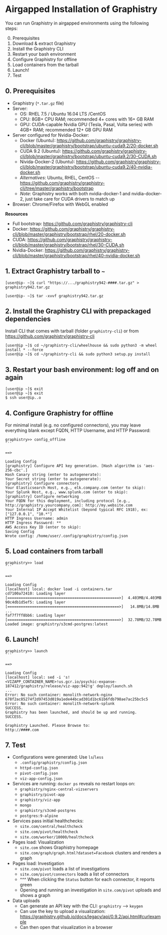 # Airgapped Installation of Graphistry

You can run Graphistry in airgapped environments using the following steps:

0. Prerequisites
1. Download & extract Graphistry
2. Install the Graphistry CLI
3. Restart your bash environment
4. Configure Graphistry for offline
5. Load containers from the tarball
6. Launch!
7. Test



## 0. Prerequisites

* Graphistry (`*.tar.gz` file)
* Server:
  * OS: RHEL 7.5 / Ubuntu 16.04 LTS /CentOS
  * CPU: 8GB+ CPU RAM; recommended 4+ cores with 16+ GB RAM
  * GPU: CUDA-capable Nvidia GPU (Tesla, Pasal, Volta series) with 4GB+ RAM; recommended 12+ GB GPU RAM
* Server configured for Nvidia-Docker:
  * Docker (Ubuntu): https://github.com/graphistry/graphistry-cli/blob/master/graphistry/bootstrap/ubuntu-cuda9.2/20-docker.sh
  * CUDA 9.2 (Ubuntu): https://github.com/graphistry/graphistry-cli/blob/master/graphistry/bootstrap/ubuntu-cuda9.2/30-CUDA.sh
  * Nivida-Docker-2 (Ubuntu): https://github.com/graphistry/graphistry-cli/blob/master/graphistry/bootstrap/ubuntu-cuda9.2/40-nvidia-docker.sh
  * _Alternatives_: Ubuntu, RHEL, CentOS -- https://github.com/graphistry/graphistry-cli/tree/master/graphistry/bootstrap
  * _Note_: Graphistry works with both nvidia-docker-1 and nvidia-docker-2, just take care for CUDA drivers to match up
* Browser: Chrome/Firefox with WebGL enabled

**Resources**

* Full bootstrap: https://github.com/graphistry/graphistry-cli
* Docker: https://github.com/graphistry/graphistry-cli/blob/master/graphistry/bootstrap/rhel/20-docker.sh
* CUDA: https://github.com/graphistry/graphistry-cli/blob/master/graphistry/bootstrap/rhel/30-CUDA.sh
* Nvidia-Docker: https://github.com/graphistry/graphistry-cli/blob/master/graphistry/bootstrap/rhel/40-nvidia-docker.sh  


## 1. Extract Graphistry tarball to ``~``

```
[user@ip- ~]$ curl "https://.../graphistry942-####.tar.gz" > graphistry942.tar.gz

[user@ip- ~]$ tar -xvvf graphistry942.tar.gz 
```

## 2. Install the Graphistry CLI with prepackaged dependencies

Install CLI that comes with tarball (folder `graphistry-cli`) or from https://github.com/graphistry/graphistry-cli

```
[user@ip ~]$ cd ~/graphistry-cli/wheelhouse && sudo python3 -m wheel install * --force
[user@ip ~]$ cd ~/graphistry-cli && sudo python3 setup.py install
```

## 3. Restart your bash environment: log off and on again

```
[user@ip ~]$ exit
[user@ip ~]$ exit
$ ssh user@ip..o
```

## 4. Configure Graphistry for offline

For minimal install (e.g. no configured connectors), you may leave everything blank except FQDN, HTTP Username, and HTTP Password:


```[user@ip- ~]$ graphistry
graphistry>> config_offline                                                                   ```

==>

Loading Config
[graphistry] Configure API key generation. [Hash algorithm is 'aes-256-cbc'.]
Hash Canary string (enter to autogenerate):                                                                                       
Your Secret string (enter to autogenerate):                                                                                       
[graphistry] Configure connectors
Your Elasticsearch Host, e.g., elk.company.com (enter to skip):                                                                   
Your Splunk Host, e.g., www.splunk.com (enter to skip):                                                                           
[graphistry] Configure networking
Your FQDN for this deployment, including protocol [e.g., http://graphistry.yourcompany.com]: http://my.website.com                                                                                                             
Your Internal IP Accept Whitelist (beyond typical RFC 1918), ex:["127.0.0.1", "10.*"]                                             
HTTP Ingress Username: admin                                                                                                      
HTTP Ingress Password: **                                                                                                         
AWS Access Key ID (enter to skip):                                                                                                
Saving Config
Wrote config: /home/user/.config/graphistry/config.json
```

## 5. Load containers from tarball

```
graphistry>> load                                                                             ```

==>

Loading Config
[localhost] local: docker load -i containers.tar
cd7100a72410: Loading layer [==================================================>]  4.403MB/4.403MB
90c4db1d5ef5: Loading layer [==================================================>]   14.8MB/14.8MB
...
faf7f7ff8bb6: Loading layer [==================================================>]  32.78MB/32.78MB
Loaded image: graphistry/s3cmd-postgres:latest
```

## 6. Launch!

```
graphistry>> launch                                                                           ```

==>
                                 
Loading Config
[localhost] local: sed -i 's!<VIZAPP_CONTAINER_NAME>!us.gcr.io/psychic-expanse-187412/graphistry/release/viz-app:942!g' deploy/launch.sh
...
Error: No such container: monolith-network-nginx
678f2ac85274f2d97453d019a1ede44bcad301d1bc61b6fdb798ae7ac25bc5c5
Error: No such container: monolith-network-splunk
SUCCESS.
Graphistry has been launched, and should be up and running.
SUCCESS.

Graphistry Launched. Please Browse to:
http://####.com
```


## 7. Test


* Configurations were generated: Use `ls`/`less` 
  * ``.config/graphistry/config.json``
  * ``httpd-config.json``
  * ``pivot-config.json``
  * ``viz-app-config.json``
* Services are running: ``docker ps`` reveals no restart loops on:
  * ``graphistry/nginx-central-vizservers``
  * ``graphistry/pivot-app``
  * ``graphistry/viz-app``
  * ``mongo``
  * ``graphistry/s3cmd-postgres``
  * ``postgres:9-alpine``
* Services pass initial healthchecks:
  * ``site.com/central/healthcheck``
  * ``site.com/pivot/healthcheck``
  * ``site.com/worker/10000/healthcheck``
* Pages load: Visualization
  * ``site.com`` shows Graphistry homepage
  * ``site.com/graph/graph.html?dataset=Facebook`` clusters and renders a graph
* Pages load: Investigation
  * ``site.com/pivot`` loads a list of investigations
  * ``site.com/pivot/connectors`` loads a list of connectors
  * ^^^ When clicking the ``Status`` button for each connector, it reports green
  *  Opening and running an investigation in ``site.com/pivot`` uploads and shows a graph
* Data uploads
  * Can generate an API key with the CLI: ``graphistry`` --> ``keygen``
  * Can use the key to upload a visualization: https://graphistry.github.io/docs/legacy/api/0.9.2/api.html#curlexample
  * Can then open that visualization in a browser
